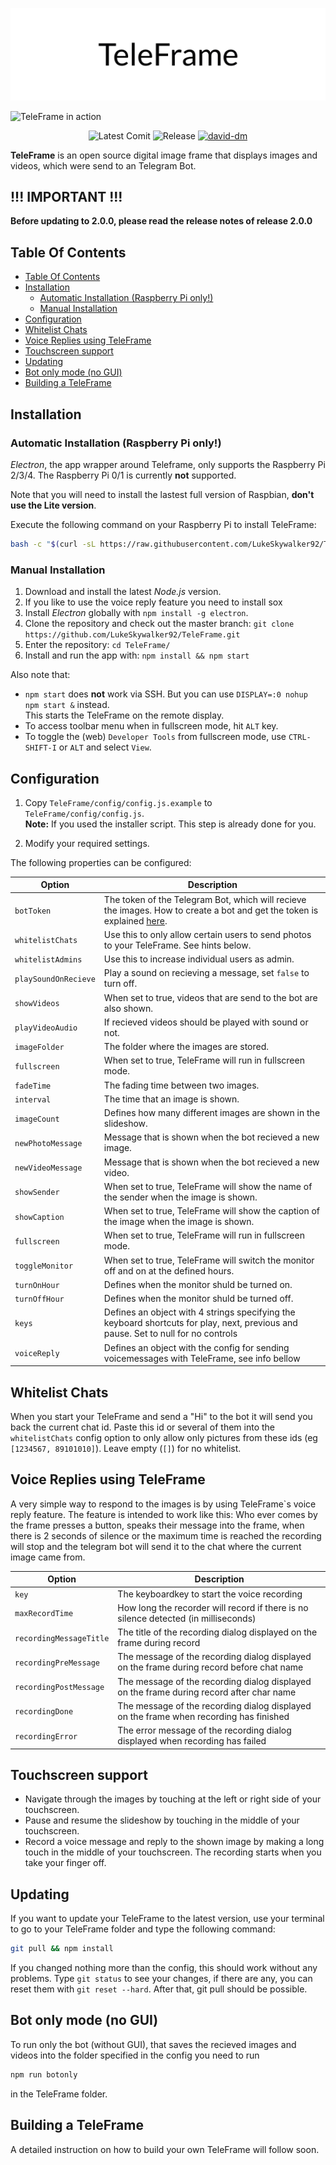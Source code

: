 ![TeleFrame](.github/header.png)

![TeleFrame in action](.github/TeleFrame.gif)

<p align="center">
	<a><img src="https://img.shields.io/github/last-commit/LukeSkywalker92/TeleFrame.svg" alt="Latest Comit"></a>
<a><img src="https://img.shields.io/github/release/LukeSkywalker92/TeleFrame.svg" alt="Release"></a>
	<a href="https://david-dm.org/LukeSkywalker92/TeleFrame"><img src="https://david-dm.org/LukeSkywalker92/TeleFrame.svg" alt="david-dm"></a>
</p>

**TeleFrame** is an open source digital image frame that displays images and videos, which were send to an Telegram Bot.

## !!! IMPORTANT !!!
**Before updating to 2.0.0, please read the release notes of release 2.0.0**

## Table Of Contents

- [Table Of Contents](#table-of-contents)
- [Installation](#installation)
  - [Automatic Installation (Raspberry Pi only!)](#automatic-installation-raspberry-pi-only)
  - [Manual Installation](#manual-installation)
- [Configuration](#configuration)
- [Whitelist Chats](#whitelist-chats)
- [Voice Replies using TeleFrame](#voice-replies-using-teleframe)
- [Touchscreen support](#touchscreen-support)
- [Updating](#updating)
- [Bot only mode (no GUI)](#bot-only-mode-no-gui)
- [Building a TeleFrame](#building-a-teleframe)

## Installation

### Automatic Installation (Raspberry Pi only!)

*Electron*, the app wrapper around Teleframe, only supports the Raspberry Pi 2/3/4. The Raspberry Pi 0/1 is currently **not** supported.

Note that you will need to install the lastest full version of Raspbian, **don't use the Lite version**.

Execute the following command on your Raspberry Pi to install TeleFrame:

```bash
bash -c "$(curl -sL https://raw.githubusercontent.com/LukeSkywalker92/TeleFrame/master/tools/install_raspberry.sh)"
```

### Manual Installation

1. Download and install the latest *Node.js* version.
2. If you like to use the voice reply feature you need to install sox
3. Install *Electron* globally with `npm install -g electron`.
4. Clone the repository and check out the master branch: `git clone https://github.com/LukeSkywalker92/TeleFrame.git`
5. Enter the repository: `cd TeleFrame/`
6. Install and run the app with: `npm install && npm start`

Also note that:

- `npm start` does **not** work via SSH. But you can use `DISPLAY=:0 nohup npm start &` instead. \
  This starts the TeleFrame on the remote display.
- To access toolbar menu when in fullscreen mode, hit `ALT` key.
- To toggle the (web) `Developer Tools` from fullscreen mode, use `CTRL-SHIFT-I` or `ALT` and select `View`.

## Configuration

1. Copy `TeleFrame/config/config.js.example` to `TeleFrame/config/config.js`. \
   **Note:** If you used the installer script. This step is already done for you.

2. Modify your required settings.


The following properties can be configured:

| **Option**           | **Description**                                                                                                                                                      |
| -------------------- | -------------------------------------------------------------------------------------------------------------------------------------------------------------------- |
| `botToken`           | The token of the Telegram Bot, which will recieve the images. How to create a bot and get the token is explained [here](https://core.telegram.org/bots#6-botfather). |
| `whitelistChats`     | Use this to only allow certain users to send photos to your TeleFrame. See hints below.                                                                              |
| `whitelistAdmins`    | Use this to increase individual users as admin.                                                                                                                      |
| `playSoundOnRecieve` | Play a sound on recieving a message, set `false` to turn off.                                                                                                        |
| `showVideos`         | When set to true, videos that are send to the bot are also shown.                                                                                                    |
| `playVideoAudio`     | If recieved videos should be played with sound or not.                                                                                                               |
| `imageFolder`        | The folder where the images are stored.                                                                                                                              |
| `fullscreen`         | When set to true, TeleFrame will run in fullscreen mode.                                                                                                             |
| `fadeTime`           | The fading time between two images.                                                                                                                                  |
| `interval`           | The time that an image is shown.                                                                                                                                     |
| `imageCount`         | Defines how many different images are shown in the slideshow.                                                                                                        |
| `newPhotoMessage`    | Message that is shown when the bot recieved a new image.                                                                                                             |
| `newVideoMessage`    | Message that is shown when the bot recieved a new video.                                                                                                             |
| `showSender`         | When set to true, TeleFrame will show the name of the sender when the image is shown.                                                                                |
| `showCaption`        | When set to true, TeleFrame will show the caption of the image when the image is shown.                                                                              |
| `fullscreen`         | When set to true, TeleFrame will run in fullscreen mode.                                                                                                             |
| `toggleMonitor`      | When set to true, TeleFrame will switch the monitor off and on at the defined hours.                                                                                 |
| `turnOnHour`         | Defines when the monitor shuld be turned on.                                                                                                                         |
| `turnOffHour`        | Defines when the monitor shuld be turned off.                                                                                                                        |
| `keys`               | Defines an object with 4 strings specifying the keyboard shortcuts for play, next, previous and pause. Set to null for no controls                                   |
| `voiceReply`         | Defines an object with the config for sending voicemessages with TeleFrame, see info bellow                                                                          |


## Whitelist Chats

When you start your TeleFrame and send a "Hi" to the bot it will send you back the current chat id. Paste this id or several of them into the `whitelistChats` config option to only allow only pictures from these ids (eg `[1234567, 89101010]`). Leave empty (`[]`) for no whitelist.

## Voice Replies using TeleFrame

A very simple way to respond to the images is by using TeleFrame`s voice reply feature. The feature is intended to work like this: Who ever comes by the frame presses a button, speaks their message into the frame, when there is 2 seconds of silence or the maximum time is reached the recording will stop and the telegram bot will send it to the chat where the current image came from.


| **Option**              | **Description**                                                                           |
| ----------------------- | ----------------------------------------------------------------------------------------- |
| `key`                   | The keyboardkey to start the voice recording                                              |
| `maxRecordTime`         | How long the recorder will record if there is no silence detected (in milliseconds)       |
| `recordingMessageTitle` | The title of the recording dialog displayed on the frame during record                    |
| `recordingPreMessage`   | The message of the recording dialog displayed on the frame during record before chat name |
| `recordingPostMessage`  | The message of the recording dialog displayed on the frame during record after char name  |
| `recordingDone`         | The message of the recording dialog displayed on the frame when recording has finished    |
| `recordingError`        | The error message of the recording dialog displayed when recording has failed             |

## Touchscreen support
* Navigate through the images by touching at the left or right side of your touchscreen.
* Pause and resume the slideshow by touching in the middle of your touchscreen.
* Record a voice message and reply to the shown image by making a long touch in the middle of your touchscreen. The recording starts when you take your finger off.

## Updating

If you want to update your TeleFrame to the latest version, use your terminal to go to your TeleFrame folder and type the following command:

```bash
git pull && npm install
```

If you changed nothing more than the config, this should work without any problems.
Type `git status` to see your changes, if there are any, you can reset them with `git reset --hard`. After that, git pull should be possible.

## Bot only mode (no GUI)

To run only the bot (without GUI), that saves the recieved images and videos into the folder specified in the config you need to run

```bash
npm run botonly
```
in the TeleFrame folder.

## Building a TeleFrame

A detailed instruction on how to build your own TeleFrame will follow soon.
